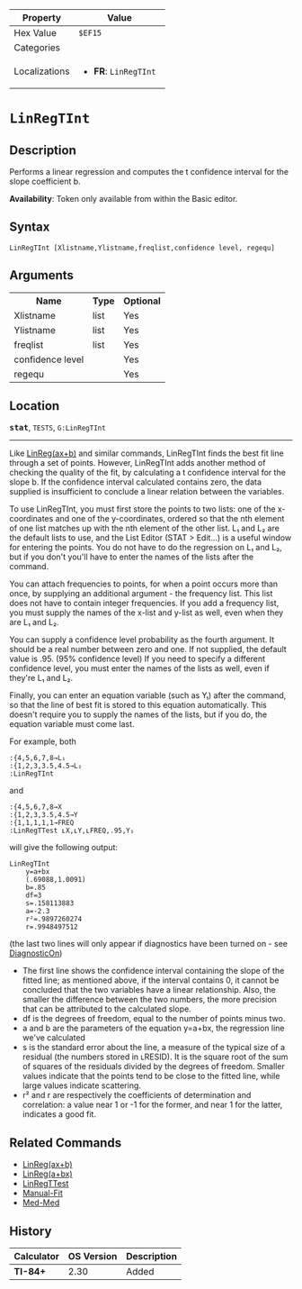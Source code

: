 | Property      | Value |
|---------------|-------|
| Hex Value     | `$EF15`|
| Categories    | <ul></ul> |
| Localizations | <ul><li><b>FR</b>: `LinRegTInt `</li></ul> |

# `LinRegTInt `

## Description
Performs a linear regression and computes the t confidence interval for the slope coefficient b.


<b>Availability</b>: Token only available from within the Basic editor.

## Syntax
`LinRegTInt [Xlistname,Ylistname,freqlist,confidence level, regequ]`

## Arguments
<table>
<tr><th>Name</th><th>Type</th><th>Optional</th></tr>

<tr><td>Xlistname</td><td>list</td><td>Yes</td></tr>

<tr><td>Ylistname</td><td>list</td><td>Yes</td></tr>

<tr><td>freqlist</td><td>list</td><td>Yes</td></tr>

<tr><td>confidence level</td><td></td><td>Yes</td></tr>

<tr><td>regequ</td><td></td><td>Yes</td></tr>

</table>

## Location
<tt><kbd><b>stat</b></kbd></tt>, `TESTS`, `G:LinRegTInt`
<hr>

Like [LinReg(ax+b)](/linreg-ax-b) and similar commands, LinRegTInt finds the best fit line through a set of points. However, LinRegTInt adds another method of checking the quality of the fit, by calculating a t confidence interval for the slope b. If the confidence interval calculated contains zero, the data supplied is insufficient to conclude a linear relation between the variables.

To use LinRegTInt, you must first store the points to two lists: one of the x-coordinates and one of the y-coordinates, ordered so that the nth element of one list matches up with the nth element of the other list. L₁ and L₂ are the default lists to use, and the List Editor (STAT > Edit…) is a useful window for entering the points. You do not have to do the regression on L₁ and L₂, but if you don't you'll have to enter the names of the lists after the command.

You can attach frequencies to points, for when a point occurs more than once, by supplying an additional argument - the frequency list. This list does not have to contain integer frequencies. If you add a frequency list, you must supply the names of the x-list and y-list as well, even when they are L₁ and L₂.

You can supply a confidence level probability as the fourth argument. It should be a real number between zero and one. If not supplied, the default value is .95. (95% confidence level) If you need to specify a different confidence level, you must enter the names of the lists as well, even if they're L₁ and L₂.

Finally, you can enter an equation variable (such as Y₁) after the command, so that the line of best fit is stored to this equation automatically. This doesn't require you to supply the names of the lists, but if you do, the equation variable must come last.

For example, both

```ti-basic
:{4,5,6,7,8→L₁
:{1,2,3,3.5,4.5→L₂
:LinRegTInt
```

and

```ti-basic
:{4,5,6,7,8→X
:{1,2,3,3.5,4.5→Y
:{1,1,1,1,1→FREQ
:LinRegTTest ʟX,ʟY,ʟFREQ,.95,Y₁
```

will give the following output:

```ti-basic
LinRegTInt
    y=a+bx
    (.69088,1.0091)
    b=.85
    df=3
    s=.158113883
    a=-2.3
    r²=.9897260274
    r=.9948497512
```

(the last two lines will only appear if diagnostics have been turned on - see [DiagnosticOn](/diagnosticon))

*   The first line shows the confidence interval containing the slope of the fitted line; as mentioned above, if the interval contains 0, it cannot be concluded that the two variables have a linear relationship. Also, the smaller the difference between the two numbers, the more precision that can be attributed to the calculated slope.
*   df is the degrees of freedom, equal to the number of points minus two.
*   a and b are the parameters of the equation y=a+bx, the regression line we've calculated
*   s is the standard error about the line, a measure of the typical size of a residual (the numbers stored in ʟRESID). It is the square root of the sum of squares of the residuals divided by the degrees of freedom. Smaller values indicate that the points tend to be close to the fitted line, while large values indicate scattering.
*   r² and r are respectively the coefficients of determination and correlation: a value near 1 or -1 for the former, and near 1 for the latter, indicates a good fit.

## Related Commands

*   [LinReg(ax+b)](/linreg-ax-b)
*   [LinReg(a+bx)](/linreg-a-bx)
*   [LinRegTTest](/linregttest)
*   [Manual-Fit](/manual-fit)
*   [Med-Med](/med-med)

## History
| Calculator | OS Version | Description |
|------------|------------|-------------|
| <b>TI-84+</b> | 2.30 | Added |


